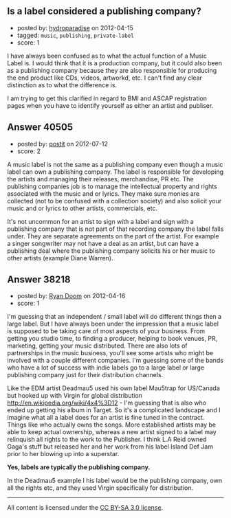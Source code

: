 ## Is a label considered a publishing company?

- posted by: [hydroparadise](https://stackexchange.com/users/-1/17443-hydroparadise) on 2012-04-15
- tagged: `music`, `publishing`, `private-label`
- score: 1

I have always been confused as to what the actual function of a Music Label is.  I would think that it is a production company, but it could also been as a publishing company because they are also responsible for producing the end product like CDs, videos, artworkd, etc.  I can't find any clear distinction as to what the difference is.  

I am trying to get this clarified in regard to BMI and ASCAP registration pages when you have to identify yourself as either an artist and publiser.


## Answer 40505

- posted by: [postit](https://stackexchange.com/users/-1/18745-postit) on 2012-07-12
- score: 2

A music label is not the same as a publishing company even though a music label can own a publishing company. The label is responsible for developing the artists and managing their releases, merchandise, PR etc. The publishing companies job is to manage the intellectual property and rights associated with the music and or lyrics. They make sure monies are collected (not to be confused with a collection society) and also solicit your music and or lyrics to other artists, commercials, etc.

It's not uncommon for an artist to sign with a label and sign with a publishing company that is not part of that recording company the label falls under. They are separate agreements on the part of the artist. For example a singer songwriter may not have a deal as an artist, but can have a publishing deal where the publishing company solicits his or her music to other artists (example Diane Warren).


## Answer 38218

- posted by: [Ryan Doom](https://stackexchange.com/users/-1/5655-ryan-doom) on 2012-04-16
- score: 1

I'm guessing that an independent / small label will do different things then a large label. But I have always been under the impression that a music label is supposed to be taking care of most aspects of your business.  From getting you studio time, to finding a producer, helping to book venues, PR, marketing, getting your music distributed.  There are also lots of partnerships in the music business, you'll see some artists who might be involved with a couple different companies.  I'm guessing some of the bands who have a lot of success with indie labels go to a large label or large publishing company just for their distribution channels.  

Like the EDM artist Deadmau5 used his own label Mau5trap for US/Canada but hooked up with Virgin for global distribution http://en.wikipedia.org/wiki/4x4%3D12 - I'm guessing that is also who ended up getting his album in Target.  So it's a complicated landscape and I imagine what all a label does for an artist is fine tuned in the contract. Things like who actually owns the songs. More established artists may be able to keep actual ownership, whereas a new artist signed to a label may relinquish all rights to the work to the Publisher.  I think L.A Reid owned Gaga's stuff but released her and her work from his label Island Def Jam prior to her blowing up into a superstar. 


**Yes, labels are typically the publishing company.**

In the Deadmau5 example I his label would be the publishing company, own all the rights etc, and they used Virgin specifically for distribution. 









---

All content is licensed under the [CC BY-SA 3.0 license](https://creativecommons.org/licenses/by-sa/3.0/).
